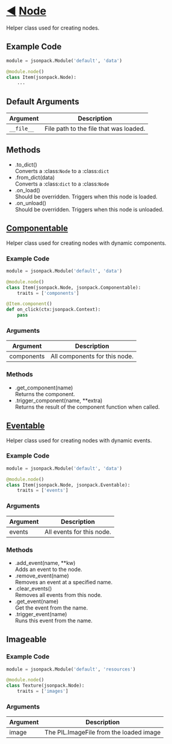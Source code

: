 # [◀](./index.html) [Node](/jsonpack/node.py)

Helper class used for creating nodes.

## Example Code
```py
module = jsonpack.Module('default', 'data')

@module.node()
class Item(jsonpack.Node):
    ...
```

## Default Arguments

| Argument | Description |
|--|--|
|`__file__`|File path to the file that was loaded.|


## Methods

- .to_dict()<br>Converts a :class:`Node` to a :class:`dict`
- .from_dict(data)<br>Converts a :class:`dict` to a :class:`Node`
- .on_load()<br>Should be overridden. Triggers when this node is loaded.
- .on_unload()<br>Should be overridden. Triggers when this node is unloaded.

## [Componentable](/jsonpack/node.py)

Helper class used for creating nodes with dynamic components.

### Example Code
```py
module = jsonpack.Module('default', 'data')

@module.node()
class Item(jsonpack.Node, jsonpack.Componentable):
    traits = ['components']

@Item.component()
def on_click(ctx:jsonpack.Context):
    pass
```

### Arguments

| Argument | Description |
|--|--|
|components|All components for this node.|

### Methods

- .get_component(name)<br>Returns the component.
- .trigger_component(name, **extra)<br>Returns the result of the component function when called.

## [Eventable](/jsonpack/node.py)

Helper class used for creating nodes with dynamic events.

### Example Code
```py
module = jsonpack.Module('default', 'data')

@module.node()
class Item(jsonpack.Node, jsonpack.Eventable):
    traits = ['events']
```

### Arguments

| Argument | Description |
|--|--|
|events|All events for this node.|

### Methods

- .add_event(name, **kw)<br>Adds an event to the node.
- .remove_event(name)<br>Removes an event at a specified name.
- .clear_events()<br>Removes all events from this node.
- .get_event(name)<br>Get the event from the name.
- .trigger_event(name)<br>Runs this event from the name.

## Imageable
### Example Code
```py
module = jsonpack.Module('default', 'resources')

@module.node()
class Texture(jsonpack.Node):
    traits = ['images']
```

### Arguments

| Argument | Description |
|--|--|
|image|The PIL.ImageFile from the loaded image|
